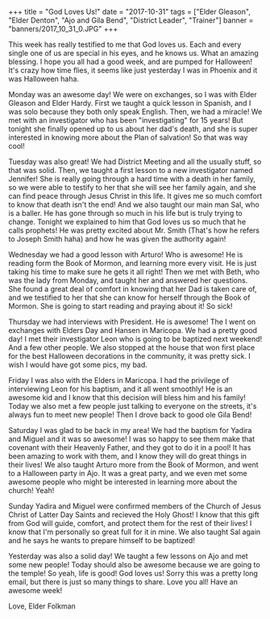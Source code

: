 +++
title = "God Loves Us!"
date = "2017-10-31"
tags = ["Elder Gleason", "Elder Denton", "Ajo and Gila Bend", "District Leader", "Trainer"]
banner = "banners/2017_10_31_0.JPG"
+++

This week has really testified to me that God loves us. Each and every
single one of us are special in his eyes, and he knows us. What an
amazing blessing. I hope you all had a good week, and are pumped for
Halloween! It's crazy how time flies, it seems like just yesterday I
was in Phoenix and it was Halloween haha.

Monday was an awesome day! We were on exchanges, so I was with Elder
Gleason and Elder Hardy. First we taught a quick lesson in Spanish,
and I was solo because they both only speak English. Then, we had a
miracle! We met with an investigator who has been "investigating" for
15 years! But tonight she finally opened up to us about her dad's
death, and she is super interested in knowing more about the Plan of
salvation! So that was way cool!

Tuesday was also great! We had District Meeting and all the usually
stuff, so that was solid. Then, we taught a first lesson to a new
investigator named Jennifer! She is really going through a hard time
with a death in her family, so we were able to testify to her that she
will see her family again, and she can find peace through Jesus Christ
in this life. It gives me so much comfort to know that death isn't the
end! And we also taught our main man Sal, who is a baller. He has gone
through so much in his life but is truly trying to change. Tonight we
explained to him that God loves us so much that he calls prophets! He
was pretty excited about Mr. Smith (That's how he refers to Joseph
Smith haha) and how he was given the authority again!

Wednesday we had a good lesson with Arturo! Who is awesome! He is
reading form the Book of Mormon, and learning more every visit. He is
just taking his time to make sure he gets it all right! Then we met
with Beth, who was the lady from Monday, and taught her and answered
her questions. She found a great deal of comfort in knowing that her
Dad is taken care of, and we testified to her that she can know for
herself through the Book of Mormon. She is going to start reading and
praying about it! So sick!

Thursday we had interviews with President. He is awesome! The I went
on exchanges with Elders Day and Hansen in Maricopa. We had a pretty
good day! I met their investigator Leon who is going to be baptized
next weekend! And a few other people. We also stopped at the house
that won first place for the best Halloween decorations in the
community, it was pretty sick. I wish I would have got some pics, my
bad.

Friday I was also with the Elders in Maricopa. I had the privilege of
interviewing Leon for his baptism, and it all went smoothly! He is an
awesome kid and I know that this decision will bless him and his
family! Today we also met a few people just talking to everyone on the
streets, it's always fun to meet new people! Then I drove back to good
ole Gila Bend!

Saturday I was glad to be back in my area! We had the baptism for
Yadira and Miguel and it was so awesome! I was so happy to see them
make that covenant with their Heavenly Father, and they got to do it
in a pool! It has been amazing to work with them, and I know they will
do great things in their lives! We also taught Arturo more from the
Book of Mormon, and went to a Halloween party in Ajo. It was a great
party, and we even met some awesome people who might be interested in
learning more about the church! Yeah!

Sunday Yadira and Miguel were confirmed members of the Church of Jesus
Christ of Latter Day Saints and recieved the Holy Ghost! I know that
this gift from God will guide, comfort, and protect them for the rest
of their lives! I know that I'm personally so great full for it in
mine. We also taught Sal again and he says he wants to prepare himself
to be baptized!

Yesterday was also a solid day! We taught a few lessons on Ajo and met
some new people! Today should also be awesome because we are going to
the temple! So yeah, life is good! God loves us! Sorry this was a
pretty long email, but there is just so many things to share. Love you
all! Have an awesome week!

Love,
Elder Folkman
